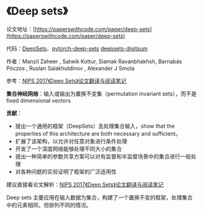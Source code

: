 # 《Deep sets》

论文地址：[https://paperswithcode.com/paper/deep-sets](https://paperswithcode.com/paper/deep-sets)

代码：[DeepSets](https://github.com/manzilzaheer/DeepSets)、[pytorch-deep-sets](https://github.com/yassersouri/pytorch-deep-sets) [deepsets-digitsum](https://github.com/dpernes/deepsets-digitsum)

作者：Manzil Zaheer , Satwik Kottur, Siamak Ravanbhakhsh, Barnabás Póczos , Ruslan Salakhutdinov , Alexander J Smola

参考：[NIPS 2017《Deep Sets》论文翻译与阅读笔记](https://zhuanlan.zhihu.com/p/368357090)



**集合神经网络**：输入或输出为置换不变集（permutation invariant sets），而不是fixed dimensional vectors

**贡献**：

+ 提出一个通用的框架（DeepSets）去处理集合输入，show that the properties of this architecture are both necessary and sufficient。
+ 扩展了该架构，以允许对任意对象进行条件处理
+ 开发了一个深度网络能够处理不同大小的集合
+ 提出一种简单的参数共享方案可以对有监督和半监督场景中的集合进行一般处理
+ 对各种问题的实验证明了框架的广泛适用性



建议直接看论文解析：[NIPS 2017《Deep Sets》论文翻译与阅读笔记](https://zhuanlan.zhihu.com/p/368357090)

Deep sets 主要应用在输入数据为集合，构建了一个置换不变的框架，处理集合中的元素相同，但排列不同的情况。